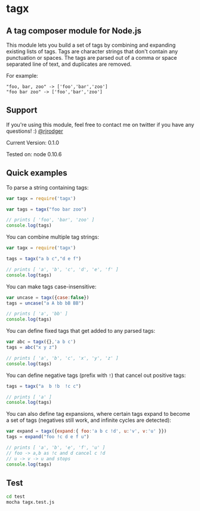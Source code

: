 # tagx

## A tag composer module for Node.js

This module lets you build a set of tags by combining and expanding existing lists of tags. Tags are character strings that don't contain any punctuation or spaces. The tags are parsed out of a comma or space separated line of text, and duplicates are removed. 

For example:

    "foo, bar, zoo" -> ['foo','bar','zoo']
    "foo bar zoo" -> ['foo','bar','zoo']


## Support

If you're using this module, feel free to contact me on twitter if you
have any questions! :) [@rjrodger](http://twitter.com/rjrodger)

Current Version: 0.1.0

Tested on: node 0.10.6



## Quick examples

To parse a string containing tags:

```JavaScript
var tagx = require('tagx')

var tags = tagx("foo bar zoo")

// prints [ 'foo', 'bar', 'zoo' ]
console.log(tags)  
```


You can combine multiple tag strings:

```JavaScript
var tagx = require('tagx')

tags = tagx("a b c","d e f")

// prints [ 'a', 'b', 'c', 'd', 'e', 'f' ]
console.log(tags)  
```


You can make tags case-insensitive:

```JavaScript
var uncase = tagx({case:false})
tags = uncase("a A bb bB BB")

// prints [ 'a', 'bb' ]
console.log(tags)
```


You can define fixed tags that get added to any parsed tags:

```JavaScript
var abc = tagx({},'a b c')
tags = abc("x y z")

// prints [ 'a', 'b', 'c', 'x', 'y', 'z' ]
console.log(tags)
```


You can define negative tags (prefix with <code>!</code>) that cancel out positive tags:

```JavaScript
tags = tagx("a  b !b  !c c")

// prints [ 'a' ]
console.log(tags)
```

You can also define tag expansions, where certain tags expand to
become a set of tags (negatives still work, and infinite cycles are
detected):

```JavaScript
var expand = tagx({expand:{ foo:'a b c !d', u:'v', v:'u' }})
tags = expand("foo !c d e f u")

// prints [ 'a', 'b', 'e', 'f', 'u' ]
// foo -> a,b as !c and d cancel c !d
// u -> v -> u and stops
console.log(tags)
```



<!--
## Example

The [seneca-data-editor](http://github.com/rjrodger/seneca-data-editor)
module uses tags combinations to customize a user interface for different classes
of user.
-->


## Test

```sh
cd test
mocha tagx.test.js
```
